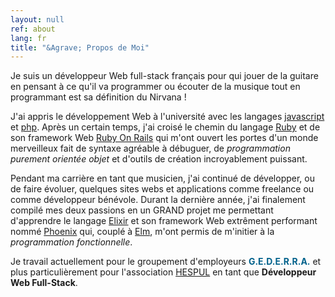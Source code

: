 ```yaml
---
layout: null
ref: about
lang: fr
title: "&Agrave; Propos de Moi"
---
```


Je suis un développeur Web full-stack français pour qui jouer de la guitare en pensant à ce qu'il va programmer
ou écouter de la musique tout en programmant est sa définition du Nirvana !

J'ai appris le développement Web à l'université avec les langages <a href="https://www.javascript.com/" class="bold yellow animated" target="\_blank">javascript</a> et <a href="https://secure.php.net/" class="bold blue animated" target="\_blank">php</a>. Après un certain temps, j'ai croisé le chemin du langage <a href="https://www.ruby-lang.org/en/" class="bold red animated" target="\_blank">Ruby</a> et de son framework Web <a href="http://rubyonrails.org/" class="bold red animated" target="\_blank">Ruby On Rails</a> qui m'ont ouvert les portes d'un monde merveilleux fait de syntaxe agréable à débuguer, de <i>programmation purement orientée objet</i> et d'outils de création incroyablement puissant.

Pendant ma carrière en tant que musicien, j'ai continué de développer, ou de faire évoluer, quelques sites webs et applications comme freelance ou comme développeur bénévole. Durant la dernière année, j'ai finalement compilé mes deux passions en un GRAND projet me permettant d'apprendre le langage <a href="http://elixir-lang.org/" class="bold violet animated" target="\_blank">Elixir</a> et son framework Web extrêment performant nommé <a href="http://www.phoenixframework.org/" class="bold orange animated" target="\_blank">Phoenix</a> qui, couplé à <a href="http://elm-lang.org/" class="bold cyan animated" target="\_blank">Elm</a>, m'ont permis de m'initier à la <i>programmation fonctionnelle</i>.

<p class="notice--hespul">
  Je travail actuellement pour le groupement d'employeurs <span style="font-weight: bold; color: #01618b;">G.E.D.E.R.R.A.</span> et plus particulièrement pour l'association <a href="http://www.hespul.org/" class="bold green animated" target="\_blank">HESPUL</a> en tant que <strong>Développeur Web Full-Stack</strong>.
</p>
